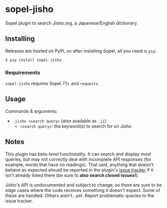 # sopel-jisho

Sopel plugin to search Jisho.org, a Japanese/English dictionary.

## Installing

Releases are hosted on PyPI, so after installing Sopel, all you need is `pip`:

```shell
$ pip install sopel-jisho
```

### Requirements

`sopel-jisho` requires Sopel 7.1+ and `requests`.

## Usage
Commands & arguments:

* `.jisho <search query>` (also available as `.ji`)
  * `<search query>`: the keyword(s) to search for on Jisho

## Notes

This plugin has beta-level functionality. It can search and display most
queries, but may not correctly deal with incomplete API responses (for example,
words that have no readings). That said, anything that doesn't behave as
expected should be reported in the plugin's [issue tracker][] if it isn't
already listed there (be sure to **also search closed issues!**).

Jisho's API is undocumented and subject to change, so there are sure to be edge
cases where the code receives something it doesn't expect. Some of these are
handled. Others aren't…yet. Report problematic queries to the issue tracker.

[issue tracker]: https://github.com/dgw/sopel-jisho/issues
